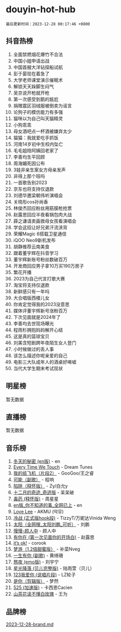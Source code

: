 # douyin-hot-hub

`最后更新时间：2023-12-28 00:17:46 +0800`

## 抖音热榜

1. 全面禁燃烟花爆竹不合法
1. 中国小姐申请出战
1. 中国首艘大洋钻探船试航
1. 彭于晏现在着急了
1. 大学老师课堂演示催眠术
1. 解锁天天跺脚生闷气
1. 吴京说开枪就开枪
1. 第一次感受到鹅的尴尬
1. 捐赠震区羽绒服被倒卖为谣言
1. 论狗子的模仿能力有多强
1. 猫咪以为自己叫天猫精灵
1. 小狗乖乖
1. 母女酒吧点一杯酒被嫌弃太少
1. 猫猫：我就爱吃手抓饭
1. 河南14岁初中生校内坠亡
1. 毛毛姐陪阿姨回老家了
1. 李善均生平回顾
1. 周海媚死因公布
1. 3娃非亲生案女方母亲发声
1. 非得上那个班吗
1. 一首歌告别2023
1. 京东也将支持仅退款
1. 刘德华邀梁朝伟听演唱会
1. 关晓彤cos孙尚香
1. 林俊杰回应粉丝用筋膜枪抢票
1. 赵露思回应半夜看锅包肉大战
1. 薛之谦请卖画救母女孩看演唱会
1. 学会这招让好兄弟汗流浃背
1. 荣耀Magic 6搭载卫星通信
1. iQOO Neo9新机发布
1. 胡静推荐云南美食
1. 跟着董宇辉在抖音学习
1. 董宇辉新账号粉丝数破百万
1. 开发商回应男子拿10万买190万房子
1. 繁花开播
1. 2023为自己代言打歌大赛
1. 淘宝将支持仅退款
1. 新鲜感只有一年吗
1. 大合唱版西楼儿女
1. 你肯定觉得我的2023没意思
1. 媒体评董宇辉新号涨粉百万
1. 下次见面就是2024年了
1. 李善均去世现场曝光
1. 程雨杉拥抱妈妈解开心结
1. 这是真的篮球宝贝
1. 刘美含短剧跨年夜陌生女人登门
1. 小时候做过的丢人事
1. 该怎么描述你呢亲爱的自己
1. 电影三大队成年人的酒桌好唏嘘
1. 当代大学生期末考试现状

## 明星榜

暂无数据

## 直播榜

暂无数据

## 音乐榜

1. [冬天的秘密 (en版)](https://sf3-cdn-tos.douyinstatic.com/obj/tos-cn-ve-2774/okIuMHDdzyf3FjGK4Lphe1vfHcQaPIHAg0Z4CR) - en
1. [Every Time We Touch](https://sf3-cdn-tos.douyinstatic.com/obj/tos-cn-ve-2774/ogN6lUKQeBBfEVhIOMikG1CcJjugxk1tztZyhP) - Dream Tunes
1. [我的纸飞机（片段2）](https://sf6-cdn-tos.douyinstatic.com/obj/tos-cn-ve-2774/oM2ZrKcg2CD5AeRB2gkeXOFB1IxAGJdZPazYHf) - GooGoo/王之睿
1. [可能（副歌）](https://sf3-cdn-tos.douyinstatic.com/obj/tos-cn-ve-2774/cde1731888894259b333569393c2fb51) - 程响
1. [陷阱（释怀版）](https://sf3-cdn-tos.douyinstatic.com/obj/tos-cn-ve-2774/oE8C21LeZrzKLDFfQYgMzx4GAIHageG5IzayY7) - Zy/白允y
1. [十二月的奇迹_奇迹版](https://sf3-cdn-tos.douyinstatic.com/obj/tos-cn-ve-2774/oMslvA9FBzGMGHnyUuoiiUjtIAXfMz6tzwByW8) - 呆呆破
1. [毒药 (释怀版)](https://sf6-cdn-tos.douyinstatic.com/obj/tos-cn-ve-2774/oYILMEAzspdZBIzy4frJNB8ZHPHWAhiwowd4Ad) - 周星星
1. [en版_你不知道的事_全网已上](https://sf3-cdn-tos.douyinstatic.com/obj/tos-cn-ve-2774/o4QbYLDezHUtFyDKdF9XfmPhIewaqEQAggj6Cb) - en
1. [Love Lee](https://sf3-cdn-tos.douyinstatic.com/obj/tos-cn-ve-2774/o05GbkJGbCBTdDnMtB0fwOYgkeZp23vrWQDQBS) - AKMU (악뮤)
1. [冷战 (正式版hook段)](https://sf3-cdn-tos.douyinstatic.com/obj/tos-cn-ve-2774/oMuEoiBasWApEMVDgNiI8VAByNmwo5J0pyf8Yx) - TizzyT/万妮达Vinida Weng
1. [太阳（全网搜_太阳刘鹏_可听）](https://sf3-cdn-tos.douyinstatic.com/obj/tos-cn-ve-2774/ogWbyIQnlBFImVbeDocRdCIYtBHlbJXgfZMvgz) - 刘鹏
1. [慢慢-颜人中](https://sf3-cdn-tos.douyinstatic.com/obj/tos-cn-ve-2774/ocjHNfBXdBxQNC8ZGAeoLMFTUgtBg8bkExunDC) - 颜人中
1. [有你在 (第一次见面你的开场白)](https://sf3-cdn-tos.douyinstatic.com/obj/tos-cn-ve-2774/oAthrQ3ClJBfI57uBoFEgNDYtNCZ0TSYQQfxQ0) - 赵露思
1. [it’s ok!](https://sf6-cdn-tos.douyinstatic.com/obj/tos-cn-ve-2774/0fc4d0ee28444bd0ab76e8b7c0003f52) - corook
1. [梦游（1.2倍甜蜜版）](https://sf6-cdn-tos.douyinstatic.com/obj/tos-cn-ve-2774/o4gyAUm8hwufoEABmwVIiQtHsFuGzAEEWtNMzo) - 补菜Nveg
1. [一生有你 (副歌)](https://sf6-cdn-tos.douyinstatic.com/obj/tos-cn-ve-2774/o8xzM8HLaQzgMiJ96FKAWCenIuzkFpfClDdmeW) - 黄绮珊
1. [熬夜 (emo版)](https://sf6-cdn-tos.douyinstatic.com/obj/tos-cn-ve-2774/ocQZvZErLThAfNQOtBZ178gQDfCDFBL9iB5lvY) - 刘宇宁
1. [星光降落 (贝儿完整版)](https://sf6-cdn-tos.douyinstatic.com/obj/tos-cn-ve-2774/okwB9hAwyAtsFFkFBzAX1hOOfQuIoMNs0W2Mwr) - 陆雨萱（贝儿）
1. [123我爱你 (说唱片段)](https://sf6-cdn-tos.douyinstatic.com/obj/tos-cn-ve-2774/oYCWFpY0hL9kda0dQKIGDYeKYfQmAse0DgpDjz) - LZ轮子
1. [是你（剪辑版）](https://sf3-cdn-tos.douyinstatic.com/obj/tos-cn-ve-2774/46019dae783c4c969944217fe1cfafc4) - 梦然
1. [525 (加速版)](https://sf3-cdn-tos.douyinstatic.com/obj/tos-cn-ve-2774/oIfKCtqfDyP8Vc9FpAPgWMyezT6LnDT1abRwGg) - 卡西恩Cacien
1. [山茶花读不懂白玫瑰](https://sf3-cdn-tos.douyinstatic.com/obj/tos-cn-ve-2774/osfn8B7DktrRHEPJgPCfDbw7QDQEkwC16BxZg9) - 王为

## 品牌榜

[2023-12-28-brand.md](2023-12-28-brand.md)
